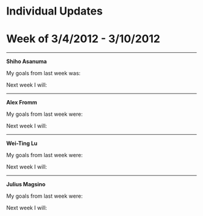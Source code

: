 # Individual Updates #
# Week of 3/4/2012 - 3/10/2012 #


---

**Shiho Asanuma**

My goals from last week was:

Next week I will:


---


**Alex Fromm**

My goals from last week were:

Next week I will:


---


**Wei-Ting Lu**

My goals from last week were:

Next week I will:


---

**Julius Magsino**

My goals from last week were:

Next week I will:
